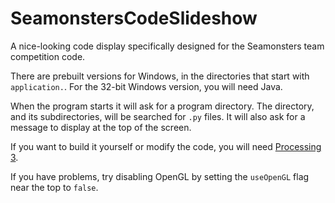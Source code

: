 # SeamonstersCodeSlideshow
A nice-looking code display specifically designed for the Seamonsters team competition code.

There are prebuilt versions for Windows, in the directories that start with `application.`. For the 32-bit Windows version, you will need Java.

When the program starts it will ask for a program directory. The directory, and its subdirectories, will be searched for `.py` files. It will also ask for a message to display at the top of the screen.

If you want to build it yourself or modify the code, you will need [Processing 3](processing.org).

If you have problems, try disabling OpenGL by setting the `useOpenGL` flag near the top to `false`.
